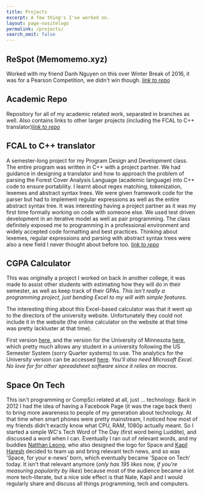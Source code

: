 ```yaml
---
title: Projects
excerpt: A few thing's I've worked on.
layout: page-nositelogo
permalink: /projects/
search_omit: false
---
```


## ReSpot (Memomemo.xyz)
Worked with my friend Danh Nguyen on this over Winter Break of 2016, it was for a Pearson Competition, we didn't win though. [*link to repo*](https://github.com/dahnny012/respot)


## Academic Repo
Repository for all of my academic related work, separated in branches as well. Also contains links to other larger projects (including the FCAL to C++ translator)[*link to repo*](https://github.com/leewc/apollo-academia-umn)


## FCAL to C++ translator

A semester-long project for my Program Design and Development class. The entire program was written in C++ with a project partner. We had guidance in designing a translator and how to approach the problem of parsing the Forest Cover Analysis Language (academic language) into C++ code to ensure portability. I learnt about regex matching, tokenization, lexemes and abstract syntax trees. We were given framework code for the parser but had to implement regular expressions as well as the entire abstract syntax tree. It was interesting having a project partner as it was my first time formally working on code with someone else. We used test driven development in an iterative model as well as pair programming. The class definitely exposed me to programming in a professional environment and widely accepted code formatting and best practices. Thinking about lexemes, regular expressions and parsing with abstract syntax trees were also a new field I never thought about before too.
[*link to repo*](https://github.com/leewc/fcal-cpp-translator)

## CGPA Calculator

This was originally a project I worked on back in another college, it was made to assist other students with estimating how they will do in their semester, as well as keep track of their GPAs. *This isn't really a programming project, just bending Excel to my will with simple features.*

The interesting thing about this Excel-based calculator was that it went up to the directors of the university website. Unfortunately they could not include it in the website (the online calculator on the website at that time was pretty lackluster at that time). 

First version [here](https://www.box.com/s/80cb6f49db252ac20273), and the version for the University of Minnesota [here](https://goo.gl/m67cXl), which pretty much allows any student in a university following the US Semester System (sorry Quarter systems) to use. The analytics for the University version can be accessed [here](https://goo.gl/#analytics/goo.gl/m67cXl/all_time). *You'll also need Microsoft Excel. No love for for other spreadsheet software since it relies on macros.*

##  Space On Tech

This isn't programming or CompSci related at all, just ... technology. Back in 2012 I had the idea of having a Facebook Page (it was the rage back then) to bring more awareness to people of my generation about technology. At that time when smart phones were pretty mainstream, I noticed how most of my friends didn't exactly know what CPU, RAM, 1080p actually meant. So I started a simple WC's Tech Word of The Day (first word being Luddite), and discussed a word when I can. Eventually I ran out of relevant words, and my buddies [Natthan Leong](http://contraultra.me), who also designed the logo for Space and [Kapil Haresh](https://www.twitter.com/kapilharesh) decided to team up and bring relevant tech news, and so was 'Space, for your e-news' born, which eventually became 'Space on Tech' today. It isn't that relevant anymore (*only has 195 likes now, if you're measuring popularity by likes*) because most of the audience became a lot more tech-literate, but a nice side effect is that Nate, Kapil and I would regularly share and discuss all things programming, tech and computers.

